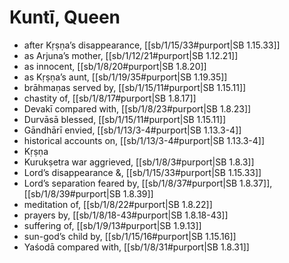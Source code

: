 # Kuntī, Queen

* after Kṛṣṇa’s disappearance, [[sb/1/15/33#purport|SB 1.15.33]]
* as Arjuna’s mother, [[sb/1/12/21#purport|SB 1.12.21]]
* as innocent, [[sb/1/8/20#purport|SB 1.8.20]]
* as Kṛṣṇa’s aunt, [[sb/1/19/35#purport|SB 1.19.35]]
* brāhmaṇas served by, [[sb/1/15/11#purport|SB 1.15.11]]
* chastity of, [[sb/1/8/17#purport|SB 1.8.17]]
* Devakī compared with, [[sb/1/8/23#purport|SB 1.8.23]]
* Durvāsā blessed, [[sb/1/15/11#purport|SB 1.15.11]]
* Gāndhārī envied, [[sb/1/13/3-4#purport|SB 1.13.3-4]]
* historical accounts on, [[sb/1/13/3-4#purport|SB 1.13.3-4]]
* Kṛṣṇa 
* Kurukṣetra war aggrieved, [[sb/1/8/3#purport|SB 1.8.3]]
* Lord’s disappearance &, [[sb/1/15/33#purport|SB 1.15.33]]
* Lord’s separation feared by, [[sb/1/8/37#purport|SB 1.8.37]], [[sb/1/8/39#purport|SB 1.8.39]]
* meditation of, [[sb/1/8/22#purport|SB 1.8.22]]
* prayers by, [[sb/1/8/18-43#purport|SB 1.8.18-43]]
* suffering of, [[sb/1/9/13#purport|SB 1.9.13]]
* sun-god’s child by, [[sb/1/15/16#purport|SB 1.15.16]]
* Yaśodā compared with, [[sb/1/8/31#purport|SB 1.8.31]]

